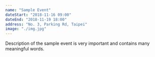 ```yaml
---
name: "Sample Event"
dateStart: "2018-11-16 09:00"
dateEnd: "2018-11-19 18:00"
address: "No. 3, Parking Rd, Taipei"
image: "./img.jpg"
---
```

Description of the sample event is very important and contains many meaningful words.
